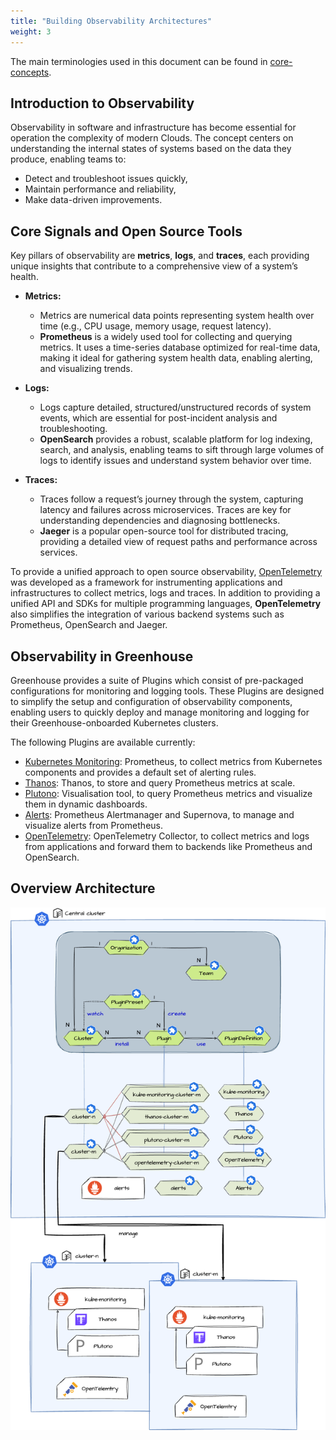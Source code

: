 ```yaml
---
title: "Building Observability Architectures"
weight: 3
---
```


The main terminologies used in this document can be found in [core-concepts](https://cloudoperators.github.io/greenhouse/docs/getting-started/core-concepts).

## Introduction to Observability

Observability in software and infrastructure has become essential for operation the complexity of modern Clouds. The concept centers on understanding the internal states of systems based on the data they produce, enabling teams to:

-   Detect and troubleshoot issues quickly,
-	Maintain performance and reliability,
-	Make data-driven improvements.

## Core Signals and Open Source Tools

Key pillars of observability are **metrics**, **logs**, and **traces**, each providing unique insights that contribute to a comprehensive view of a system’s health.

- **Metrics:** 
	- Metrics are numerical data points representing system health over time (e.g., CPU usage, memory usage, request latency).
	- **Prometheus** is a widely used tool for collecting and querying metrics. It uses a time-series database optimized for real-time data, making it ideal for gathering system health data, enabling alerting, and visualizing trends.

- **Logs:**
	- Logs capture detailed, structured/unstructured records of system events, which are essential for post-incident analysis and troubleshooting.
	- **OpenSearch** provides a robust, scalable platform for log indexing, search, and analysis, enabling teams to sift through large volumes of logs to identify issues and understand system behavior over time.

- **Traces:**
	-	Traces follow a request’s journey through the system, capturing latency and failures across microservices. Traces are key for understanding dependencies and diagnosing bottlenecks.
	- **Jaeger** is a popular open-source tool for distributed tracing, providing a detailed view of request paths and performance across services.

To provide a unified approach to open source observability, [OpenTelemetry](https://opentelemetry.io) was developed as a framework for instrumenting applications and infrastructures to collect metrics, logs and traces. In addition to providing a unified API and SDKs for multiple programming languages, **OpenTelemetry** also simplifies the integration of various backend systems such as Prometheus, OpenSearch and Jaeger.

## Observability in Greenhouse

Greenhouse provides a suite of Plugins which consist of pre-packaged configurations for monitoring and logging tools. These Plugins are designed to simplify the setup and configuration of observability components, enabling users to quickly deploy and manage monitoring and logging for their Greenhouse-onboarded Kubernetes clusters.

The following Plugins are available currently:

- [Kubernetes Monitoring](https://cloudoperators.github.io/greenhouse/docs/reference/catalog/kube-monitoring): Prometheus, to collect metrics from Kubernetes components and provides a default set of alerting rules.
- [Thanos](https://cloudoperators.github.io/greenhouse/docs/reference/catalog/thanos): Thanos, to store and query Prometheus metrics at scale.
- [Plutono](https://cloudoperators.github.io/greenhouse/docs/reference/catalog/plutono): Visualisation tool, to query Prometheus metrics and visualize them in dynamic dashboards.
- [Alerts](https://cloudoperators.github.io/greenhouse/docs/reference/catalog/alerts): Prometheus Alertmanager and Supernova, to manage and visualize alerts from Prometheus.
- [OpenTelemetry](https://cloudoperators.github.io/greenhouse/docs/reference/catalog/opentelemetry): OpenTelemetry Collector, to collect metrics and logs from applications and forward them to backends like Prometheus and OpenSearch.

## Overview Architecture
![Observability architecture](./monitoring-architecture.png)
